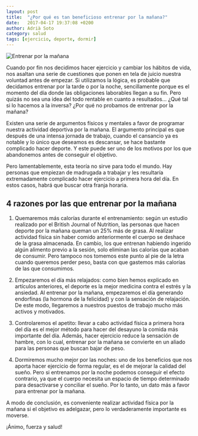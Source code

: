 ```yaml
---
layout: post
title:  "¿Por qué es tan beneficioso entrenar por la mañana?"
date:   2017-04-17 19:37:08 +0200
author: Adrià Soto
category: salud
tags: [ejercicio, deporte, dormir]
---
```

![Entrenar por la mañana](/assets/entrenar_por_la_mañana.jpg)

Cuando por fin nos decidimos hacer ejercicio y cambiar los hábitos de vida, nos asaltan una 
serie de cuestiones que ponen en tela de juicio nuestra voluntad antes de empezar. Si 
utilizamos la lógica, es probable que decidamos entrenar por la tarde o por la noche, 
sencillamente porque es el momento del día donde las obligaciones laborables llegan a su fin. 
Pero quizás no sea una idea del todo rentable en cuanto a resultados… ¿Qué tal si lo hacemos 
a la inversa? ¿Por qué no probamos de entrenar por la mañana?

<!--excerpt-->

Existen una serie de argumentos físicos y mentales a favor de programar nuestra actividad deportiva 
por la mañana. El argumento principal es que después de una intensa jornada de trabajo, cuando el 
cansancio ya es notable y lo único que deseamos es descansar, se hace bastante complicado hacer 
deporte. Y este puede ser uno de los motivos por los que abandonemos antes de conseguir el objetivo.

Pero lamentablemente, esta teoría no sirve para todo el mundo. Hay personas que empiezan de madrugada 
a trabajar y les resultaría extremadamente complicado hacer ejercicio a primera hora del día. En estos 
casos, habrá que buscar otra franja horaria.

## 4 razones por las que entrenar por la mañana

1. Quemaremos más calorías durante el entrenamiento: según un estudio realizado por el British Journal 
of Nutrition, las personas que hacen deporte por la mañana queman un 25% más de grasa. Al realizar 
actividad física sin haber comido anteriormente el cuerpo se deshace de la grasa almacenada. En cambio, 
los que entrenan habiendo ingerido algún alimento previo a la sesión, solo eliminan las calorías que 
acaban de consumir. Pero tampoco nos tomemos este punto al pie de la letra cuando queremos perder peso, 
basta con que gastemos más calorías de las que consumimos.

2. Empezaremos el día más relajados: como bien hemos explicado en artículos anteriores, el deporte es 
la mejor medicina contra el estrés y la ansiedad. Al entrenar por la mañana, empezaremos el día generando 
endorfinas (la hormona de la felicidad) y con la sensación de relajación. De este modo, llegaremos a nuestros 
puestos de trabajo mucho más activos y motivados.

3. Controlaremos el apetito: llevar a cabo actividad física a primera hora del día es el mejor método para hacer 
del desayuno la comida más importante del día. Además, hacer ejercicio reduce la sensación de hambre, con lo cual, 
entrenar por la mañana se convierte en un aliado para las personas que buscan bajar de peso.

4. Dormiremos mucho mejor por las noches: uno de los beneficios que nos aporta hacer ejercicio de forma 
regular, es el de mejorar la calidad del sueño. Pero si entrenamos por la noche podemos conseguir el efecto 
contrario, ya que el cuerpo necesita un espacio de tiempo determinado para desactivarse y conciliar el sueño. 
Por lo tanto, un dato más a favor para entrenar por la mañana.

A modo de conclusión, es conveniente realizar actividad física por la mañana si el objetivo es adelgazar, 
pero lo verdaderamente importante es moverse.

¡Ánimo, fuerza y salud!
